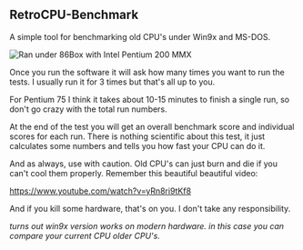 

## RetroCPU-Benchmark

A simple tool for benchmarking old CPU's under Win9x and MS-DOS.

![Ran under 86Box with Intel Pentium 200 MMX](https://i.gyazo.com/876135051950a4caf62285c3b64e9d89.png)

Once you run the software it will ask how many times you want to run the tests. I usually run it for 3 times but that's all up to you. 

For Pentium 75 I think it takes about 10-15 minutes to finish a single run, so don't go crazy with the total run numbers.

At the end of the test you will get an overall benchmark score and individual scores for each run. There is nothing scientific about this test, it just calculates some numbers and tells you how fast your CPU can do it.

And as always, use with caution. Old CPU's can just burn and die if you can't cool them properly. Remember this beautiful beautiful video:

https://www.youtube.com/watch?v=yRn8ri9tKf8

And if you kill some hardware, that's on you. I don't take any responsibility. 

_turns out win9x version works on modern hardware. in this case you can compare your current CPU older CPU's._
